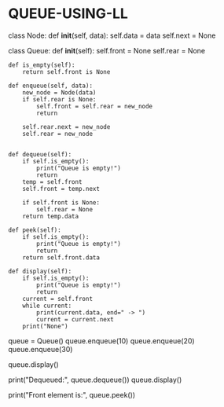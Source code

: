# QUEUE-USING-LL
class Node:
    def __init__(self, data):
        self.data = data
        self.next = None


class Queue:
    def __init__(self):
        self.front = None
        self.rear = None

    def is_empty(self):
        return self.front is None

    def enqueue(self, data):
        new_node = Node(data)
        if self.rear is None:
            self.front = self.rear = new_node
            return
      
        self.rear.next = new_node
        self.rear = new_node

    
    def dequeue(self):
        if self.is_empty():
            print("Queue is empty!")
            return
        temp = self.front
        self.front = temp.next
    
        if self.front is None:
            self.rear = None
        return temp.data

    def peek(self):
        if self.is_empty():
            print("Queue is empty!")
            return
        return self.front.data

    def display(self):
        if self.is_empty():
            print("Queue is empty!")
            return
        current = self.front
        while current:
            print(current.data, end=" -> ")
            current = current.next
        print("None")


queue = Queue()
queue.enqueue(10)
queue.enqueue(20)
queue.enqueue(30)

queue.display()  

print("Dequeued:", queue.dequeue()) 
queue.display()  

print("Front element is:", queue.peek())  
